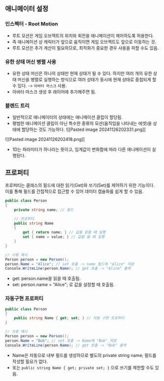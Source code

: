 
## 애니메이터 설정

### 인스펙터 - Root Motion

- 루트 모션은 게임 오브젝트의 위치와 회전을 애니메이션이 제어하도록 허용한다.
- 즉 애니메이션 상 캐릭터가 앞으로 움직이면 게임 오브젝트도 앞으로 이동하는 것.
- 루트 모션은 추가 계산이 필요하므로, 최적화가 중요한 경우 사용을 피할 수도 있음.

### 유한 상태 머신 병렬 사용

- 유한 상태 머신은 하나의 상태만 현재 상태가 될 수 있다. 하지만 여러 개의 유한 상태 머신을 병렬로 실행하는 방식으로 여러 상태가 동시에 현재 상태로 중첩되게 할 수 있다. -> `아바타 마스크` 사용.
- 아바타 마스크 생성 후 레이어에 추가해주면 됨.

### 블렌드 트리

- 일반적으로 애니메이터의 상태에는 애니메이션 클립이 할당됨. 
- 평범한 애니메이션 클립이 아닌 특수한 종류의 모션(움직임을 나타내는 에셋)을 상태에 할당하는 것도 가능하다.
 ![[Pasted image 20241126202331.png]]

![[Pasted image 20241126202418.png]]

- 1D는 파라미터가 하나라는 뜻이고, 임계값이 변화함에 따라 다른 애니메이션이 실행된다.


## 프로퍼티

프로퍼티는 클래스의 필드에 대한 읽기(Get)와 쓰기(Set)를 제어하기 위한 기능이다. 
이를 통해 필드를 간접적으로 접근할 수 있어 데이터 캡슐화를 쉽게 할 수 있음.
~~~cs
public class Person
{
    private string name; // 필드

    // 프로퍼티
    public string Name
    {
        get { return name; } // 값을 읽을 때 실행
        set { name = value; } // 값을 쓸 때 실행
    }
}

// 사용 예시
Person person = new Person();
person.Name = "Alice"; // set 호출 -> name 필드에 "Alice" 저장
Console.WriteLine(person.Name); // get 호출 -> "Alice" 출력
~~~

- get: person.name을 읽을 때 호출됨.
- set: person.name = "Alice"; 로 값을 설정할 때 호출됨.


### 자동구현 프로퍼티

~~~cs
public class Person
{
    public string Name { get; set; } // 자동 구현 프로퍼티
}

// 사용 예시
Person person = new Person();
person.Name = "Bob"; // set 호출 -> Name에 "Bob" 저장
Console.WriteLine(person.Name); // get 호출 -> "Bob" 출력
~~~

- Name은 자동으로 내부 필드를 생성하므로 별도의 private string name; 필드를 작성할 필요가 없다.
- 또는 `public string Name { get; private set; }` 으로 쓰기를 제한할 수도 있음.